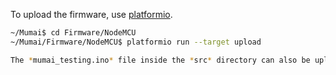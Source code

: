 To upload the firmware, use [platformio](http://platformio.org/).

```bash
~/Mumai$ cd Firmware/NodeMCU
~/Mumai/Firmware/NodeMCU$ platformio run --target upload

The *mumai_testing.ino* file inside the *src* directory can also be uploaded with the Arduino IDE.
